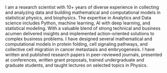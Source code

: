 I am a research scientist with 10+ years of diverse experience in collecting and analyzing data and building mathematical and computational models in statistical physics, and biophysics. The expertise in Analytics and Data science includes Python, machine learning, AI with deep learning, and statistical modeling. With a valuable blend of strong technical and business acumen delivered insights and implemented action-oriented solutions to complex business problems. I have designed several mathematical and computational models in protein folding, cell signaling pathways, and collective cell migration in cancer metastasis and embryogenesis. I have written and published research papers in peer-reviewed journals, presented at conferences, written grant proposals, trained undergraduate and graduate students, and taught lectures on selected topics in Physics.
